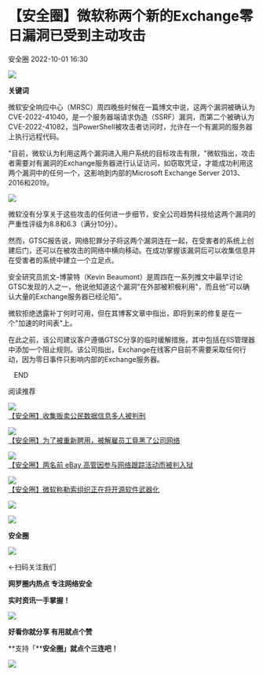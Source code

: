#  【安全圈】微软称两个新的Exchange零日漏洞已受到主动攻击   
 安全圈   2022-10-01 16:30  
  
![](https://mmbiz.qpic.cn/mmbiz_jpg/aBHpjnrGylgSxa9I02IBd3bgLEhwfJCeRibw3LEjMujeAhD2CvyiaVCZJVHGHODbkPx3pViaX0sAibZsDun6sicUzdQ/640?wx_fmt=jpeg "")  
  
**关键词**  
  
  
  
  
  
  
微软安全响应中心（MRSC）周四晚些时候在一篇博文中说，这两个漏洞被确认为CVE-2022-41040，是一个服务器端请求伪造（SSRF）漏洞，而第二个被确认为CVE-2022-41082，当PowerShell被攻击者访问时，允许在一个有漏洞的服务器上执行远程代码。  
  
  
"目前，微软认为利用这两个漏洞进入用户系统的目标攻击有限，"微软指出，攻击者需要对有漏洞的Exchange服务器进行认证访问，如窃取凭证，才能成功利用这两个漏洞中的任何一个，这影响到内部的Microsoft Exchange Server 2013、2016和2019。  
  
  
![](https://mmbiz.qpic.cn/mmbiz_png/aBHpjnrGyliamj2l4eyQ3XwtZEdtuoEWzeXE2V7eNVJfqqiapeAmZUR96picAeV3m1H6RT6kXzEGSI0GK5qfjn1Pw/640?wx_fmt=png "")  
  
  
微软没有分享关于这些攻击的任何进一步细节，安全公司趋势科技给这两个漏洞的严重性评级为8.8和6.3（满分10分）。  
  
  
然而，GTSC报告说，网络犯罪分子将这两个漏洞连在一起，在受害者的系统上创建后门，还可以在被攻击的网络中横向移动。在成功掌握该漏洞后可以收集信息并在受害者的系统中建立一个立足点。  
  
  
安全研究员凯文-博蒙特（Kevin Beaumont）是周四在一系列推文中最早讨论GTSC发现的人之一，他说他知道这个漏洞"在外部被积极利用"，而且他"可以确认大量的Exchange服务器已经沦陷"。  
  
  
微软拒绝透露补丁何时可用，但在其博客文章中指出，即将到来的修复是在一个"加速的时间表"上。  
  
  
在此之前，该公司建议客户遵循GTSC分享的临时缓解措施，其中包括在IIS管理器中添加一个阻止规则。该公司指出，Exchange在线客户目前不需要采取任何行动，因为零日事件只影响内部的Exchange服务器。  
  
  
  
  
   END    
  
  
阅读推荐  
  
  
![](https://mmbiz.qpic.cn/mmbiz_jpg/aBHpjnrGyljp2gUo5YS8iaRU0X1FhArGXMBWiaia1bABzUOkAccWw0mwO1JKkibWgriaaM4Pk1BmslQlQAeD0ibO3PWw/640?wx_fmt=jpeg "")  
[【安全圈】收集贩卖公民数据信息多人被判刑](http://mp.weixin.qq.com/s?__biz=MzIzMzE4NDU1OQ==&mid=2652019174&idx=1&sn=f31ea98ea4bddf98fe054633ff563f76&chksm=f36fb5a6c4183cb087a39cdf12bf2b6bf93f1bac5da5503e9a5b5a823658cfc4b18f0fa39171&scene=21#wechat_redirect)  
  
  
  
![](https://mmbiz.qpic.cn/mmbiz_jpg/aBHpjnrGyliamj2l4eyQ3XwtZEdtuoEWznviaMqxRIXQMjXFNWUb8A8KjJQbZdSC5QmeJGdHo1oeIbSibuMj2EmIg/640?wx_fmt=jpeg "")  
[【安全圈】为了被重新聘用，被解雇员工竟黑了公司网络](http://mp.weixin.qq.com/s?__biz=MzIzMzE4NDU1OQ==&mid=2652019174&idx=2&sn=5f4d29641355cd33e075787c75917624&chksm=f36fb5a6c4183cb0043a0afde8e7a1050c4e594487665dceb78020ee405ebdad9d23e5a850b2&scene=21#wechat_redirect)  
  
  
  
![](https://mmbiz.qpic.cn/mmbiz_jpg/aBHpjnrGylgF6PgHS2unef2glagXOlOicPuU6jtVdCTwpgT5ibyxw2AFznQd9P2fezCKornILyrgJTfXbxjrdVvg/640?wx_fmt=jpeg "")  
[【安全圈】两名前 eBay 高管因参与网络跟踪活动而被判入狱](http://mp.weixin.qq.com/s?__biz=MzIzMzE4NDU1OQ==&mid=2652019174&idx=3&sn=939eb7f1a6edd21e230cedf345dca837&chksm=f36fb5a6c4183cb0131ce4911269262bb00da6bad5049216b29cc2071467c29a81a9cf644637&scene=21#wechat_redirect)  
  
  
  
![](https://mmbiz.qpic.cn/mmbiz_jpg/aBHpjnrGylgF6PgHS2unef2glagXOlOicicSJmjwT7sVuLfVVMwHzsPTUXsUmkiaECUF6tKgvJnozwrIEDw1u2hfA/640?wx_fmt=jpeg "")  
[【安全圈】微软称勒索组织正在将开源软件武器化](http://mp.weixin.qq.com/s?__biz=MzIzMzE4NDU1OQ==&mid=2652019174&idx=4&sn=f979ac5476247a35cec1a6058a2af1eb&chksm=f36fb5a6c4183cb06c8eaa051de93863a5e3e1fad11afa22ea1d9e80d113246ce07281a03f8c&scene=21#wechat_redirect)  
  
  
  
  
  
![](https://mmbiz.qpic.cn/mmbiz_gif/aBHpjnrGylgeVsVlL5y1RPJfUdozNyCEft6M27yliapIdNjlcdMaZ4UR4XxnQprGlCg8NH2Hz5Oib5aPIOiaqUicDQ/640?wx_fmt=gif "")  
  
  
  
![](https://mmbiz.qpic.cn/mmbiz_png/aBHpjnrGylgeVsVlL5y1RPJfUdozNyCEDQIyPYpjfp0XDaaKjeaU6YdFae1iagIvFmFb4djeiahnUy2jBnxkMbaw/640?wx_fmt=png "")  
  
**安全圈**  
  
![](https://mmbiz.qpic.cn/mmbiz_gif/aBHpjnrGylgeVsVlL5y1RPJfUdozNyCEft6M27yliapIdNjlcdMaZ4UR4XxnQprGlCg8NH2Hz5Oib5aPIOiaqUicDQ/640?wx_fmt=gif "")  
  
  
←扫码关注我们  
  
**网罗圈内热点 专注网络安全**  
  
**实时资讯一手掌握！**  
  
  
![](https://mmbiz.qpic.cn/mmbiz_gif/aBHpjnrGylgeVsVlL5y1RPJfUdozNyCE3vpzhuku5s1qibibQjHnY68iciaIGB4zYw1Zbl05GQ3H4hadeLdBpQ9wEA/640?wx_fmt=gif "")  
  
**好看你就分享 有用就点个赞**  
  
**支持「****安全圈」就点个三连吧！**  
  
![](https://mmbiz.qpic.cn/mmbiz_gif/aBHpjnrGylgeVsVlL5y1RPJfUdozNyCE3vpzhuku5s1qibibQjHnY68iciaIGB4zYw1Zbl05GQ3H4hadeLdBpQ9wEA/640?wx_fmt=gif "")  
  
  
  
  
